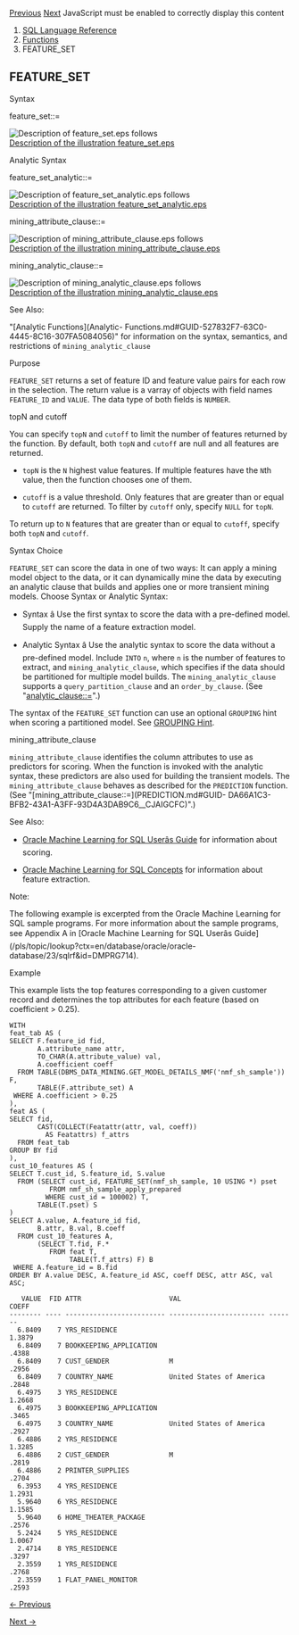 [Previous](FEATURE_ID.md) [Next](FEATURE_VALUE.md) JavaScript must be
enabled to correctly display this content

  1. [SQL Language Reference ](index.md)
  2. [Functions](Functions.md)
  3. FEATURE_SET 

## FEATURE_SET

Syntax

feature_set::=

![Description of feature_set.eps
follows](https://docs.oracle.com/en/database/oracle/oracle-database/23/sqlrf/img/feature_set.gif)  
[Description of the illustration feature_set.eps](img_text/feature_set.md)

Analytic Syntax

feature_set_analytic::=

![Description of feature_set_analytic.eps
follows](https://docs.oracle.com/en/database/oracle/oracle-database/23/sqlrf/img/feature_set_analytic.gif)  
[Description of the illustration
feature_set_analytic.eps](img_text/feature_set_analytic.md)

mining_attribute_clause::=

![Description of mining_attribute_clause.eps
follows](https://docs.oracle.com/en/database/oracle/oracle-database/23/sqlrf/img/mining_attribute_clause.gif)  
[Description of the illustration
mining_attribute_clause.eps](img_text/mining_attribute_clause.md)

mining_analytic_clause::=

![Description of mining_analytic_clause.eps
follows](https://docs.oracle.com/en/database/oracle/oracle-database/23/sqlrf/img/mining_analytic_clause.gif)  
[Description of the illustration
mining_analytic_clause.eps](img_text/mining_analytic_clause.md)

See Also:

"[Analytic Functions](Analytic-
Functions.md#GUID-527832F7-63C0-4445-8C16-307FA5084056)" for information on
the syntax, semantics, and restrictions of `mining_analytic_clause`

Purpose

`FEATURE_SET` returns a set of feature ID and feature value pairs for each row
in the selection. The return value is a varray of objects with field names
`FEATURE_ID` and `VALUE`. The data type of both fields is `NUMBER`.

topN and cutoff

You can specify `topN` and `cutoff` to limit the number of features returned
by the function. By default, both `topN` and `cutoff` are null and all
features are returned.

  * `topN` is the `N` highest value features. If multiple features have the `N`th value, then the function chooses one of them. 

  * `cutoff` is a value threshold. Only features that are greater than or equal to `cutoff` are returned. To filter by `cutoff` only, specify `NULL` for `topN`. 

To return up to `N` features that are greater than or equal to `cutoff`,
specify both `topN` and `cutoff`.

Syntax Choice

`FEATURE_SET` can score the data in one of two ways: It can apply a mining
model object to the data, or it can dynamically mine the data by executing an
analytic clause that builds and applies one or more transient mining models.
Choose Syntax or Analytic Syntax:

  * Syntax â Use the first syntax to score the data with a pre-defined model. Supply the name of a feature extraction model. 

  * Analytic Syntax â Use the analytic syntax to score the data without a pre-defined model. Include `INTO` `n`, where `n` is the number of features to extract, and `mining_analytic_clause`, which specifies if the data should be partitioned for multiple model builds. The `mining_analytic_clause` supports a `query_partition_clause` and an `order_by_clause`. (See "[analytic_clause::=](Analytic-Functions.md#GUID-527832F7-63C0-4445-8C16-307FA5084056__CJAFAAIA)".) 

The syntax of the `FEATURE_SET` function can use an optional `GROUPING` hint
when scoring a partitioned model. See [GROUPING
Hint](Comments.md#GUID-9693C230-2616-4123-A1ED-3C41E9566F7A).

mining_attribute_clause

`mining_attribute_clause` identifies the column attributes to use as
predictors for scoring. When the function is invoked with the analytic syntax,
these predictors are also used for building the transient models. The
`mining_attribute_clause` behaves as described for the `PREDICTION` function.
(See "[mining_attribute_clause::=](PREDICTION.md#GUID-
DA66A1C3-BFB2-43A1-A3FF-93D4A3DAB9C6__CJAIGCFC)".)

See Also:

  * [Oracle Machine Learning for SQL Userâs Guide](/pls/topic/lookup?ctx=en/database/oracle/oracle-database/23/sqlrf&id=DMPRG004) for information about scoring. 

  * [Oracle Machine Learning for SQL Concepts](/pls/topic/lookup?ctx=en/database/oracle/oracle-database/23/sqlrf&id=DMCON010) for information about feature extraction. 

Note:

The following example is excerpted from the Oracle Machine Learning for SQL
sample programs. For more information about the sample programs, see Appendix
A in [Oracle Machine Learning for SQL Userâs
Guide](/pls/topic/lookup?ctx=en/database/oracle/oracle-
database/23/sqlrf&id=DMPRG714).

Example

This example lists the top features corresponding to a given customer record
and determines the top attributes for each feature (based on coefficient >
0.25).

    
    
    WITH
    feat_tab AS (
    SELECT F.feature_id fid,
           A.attribute_name attr,
           TO_CHAR(A.attribute_value) val,
           A.coefficient coeff
      FROM TABLE(DBMS_DATA_MINING.GET_MODEL_DETAILS_NMF('nmf_sh_sample')) F,
           TABLE(F.attribute_set) A
     WHERE A.coefficient > 0.25
    ),
    feat AS (
    SELECT fid,
           CAST(COLLECT(Featattr(attr, val, coeff))
             AS Featattrs) f_attrs
      FROM feat_tab
    GROUP BY fid
    ),
    cust_10_features AS (
    SELECT T.cust_id, S.feature_id, S.value
      FROM (SELECT cust_id, FEATURE_SET(nmf_sh_sample, 10 USING *) pset
              FROM nmf_sh_sample_apply_prepared
             WHERE cust_id = 100002) T,
           TABLE(T.pset) S
    )
    SELECT A.value, A.feature_id fid,
           B.attr, B.val, B.coeff
      FROM cust_10_features A,
           (SELECT T.fid, F.*
              FROM feat T,
                   TABLE(T.f_attrs) F) B
     WHERE A.feature_id = B.fid
    ORDER BY A.value DESC, A.feature_id ASC, coeff DESC, attr ASC, val ASC;
    
       VALUE  FID ATTR                      VAL                        COEFF
    -------- ---- ------------------------- ------------------------ -------
      6.8409    7 YRS_RESIDENCE                                       1.3879
      6.8409    7 BOOKKEEPING_APPLICATION                              .4388
      6.8409    7 CUST_GENDER               M                          .2956
      6.8409    7 COUNTRY_NAME              United States of America   .2848
      6.4975    3 YRS_RESIDENCE                                       1.2668
      6.4975    3 BOOKKEEPING_APPLICATION                              .3465
      6.4975    3 COUNTRY_NAME              United States of America   .2927
      6.4886    2 YRS_RESIDENCE                                       1.3285
      6.4886    2 CUST_GENDER               M                          .2819
      6.4886    2 PRINTER_SUPPLIES                                     .2704
      6.3953    4 YRS_RESIDENCE                                       1.2931
      5.9640    6 YRS_RESIDENCE                                       1.1585
      5.9640    6 HOME_THEATER_PACKAGE                                 .2576
      5.2424    5 YRS_RESIDENCE                                       1.0067
      2.4714    8 YRS_RESIDENCE                                        .3297
      2.3559    1 YRS_RESIDENCE                                        .2768
      2.3559    1 FLAT_PANEL_MONITOR                                   .2593


[← Previous](FEATURE_ID.md)

[Next →](FEATURE_VALUE.md)
